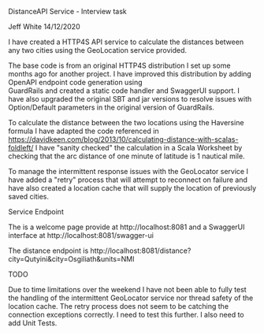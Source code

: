 DistanceAPI Service - Interview task

Jeff White 14/12/2020

I have created a HTTP4S API service to calculate the distances between any two cities 
using the GeoLocation service provided.

The base code is from an original HTTP4S distribution I set up some months ago 
for another project.
I have improved this distribution by adding OpenAPI endpoint code generation using  
GuardRails and created a static code handler and SwaggerUI support. 
I have also upgraded the original SBT and jar versions to resolve 
issues with Option/Default parameters in the original version of GuardRails.

To calculate the distance between the two locations using the Haversine formula 
I have adapted the code referenced in https://davidkeen.com/blog/2013/10/calculating-distance-with-scalas-foldleft/
I have "sanity checked" the calculation in a Scala Worksheet by checking that the arc distance
of one minute of latitude is 1 nautical mile.

To manage the intermittent response issues with the GeoLocator service I have added a "retry" process that will attempt 
to reconnect on failure and have also created a location cache that will supply the location of previously 
saved cities.

Service Endpoint

The is a welcome page provide at http://localhost:8081 and a SwaggerUI interface at http://localhost:8081/swagger-ui

The distance endpoint is http://localhost:8081/distance?city=Qutyini&city=Osgiliath&units=NMI

TODO

Due to time limitations over the weekend I have not been able to fully test 
the handling of the intermittent GeoLocator service nor thread safety
of the location cache. The retry process does not seem to be catching the connection exceptions correctly. 
I need to test this further. I also need to add Unit Tests.